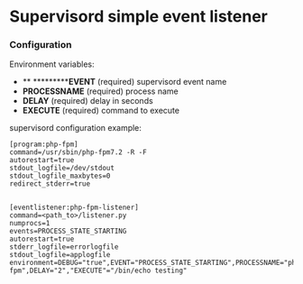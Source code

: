 # Supervisord simple event listener

### Configuration

Environment variables:

- ** ***********EVENT** (required) supervisord event name
- **PROCESSNAME** (required) process name
- **DELAY** (required) delay in seconds
- **EXECUTE** (required) command to execute

supervisord configuration example:

```
[program:php-fpm]
command=/usr/sbin/php-fpm7.2 -R -F
autorestart=true
stdout_logfile=/dev/stdout
stdout_logfile_maxbytes=0
redirect_stderr=true


[eventlistener:php-fpm-listener]
command=<path_to>/listener.py
numprocs=1
events=PROCESS_STATE_STARTING
autorestart=true
stderr_logfile=errorlogfile
stdout_logfile=applogfile
environment=DEBUG="true",EVENT="PROCESS_STATE_STARTING",PROCESSNAME="php-fpm",DELAY="2","EXECUTE"="/bin/echo testing"
```
